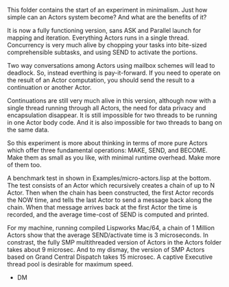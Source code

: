 This folder contains the start of an experiment in minimalism. Just
how simple can an Actors system become? And what are the benefits of
it?

It is now a fully functioning version, sans ASK and Parallel launch
for mapping and iteration. Everything Actors runs in a single thread.
Concurrency is very much alive by chopping your tasks into bite-sized
comprehensible subtasks, and using SEND to activate the portions.

Two way conversations among Actors using mailbox schemes will lead to
deadlock. So, instead everthing is pay-it-forward. If you need to
operate on the result of an Actor computation, you should send the
result to a continuation or another Actor.

Continuations are still very much alive in this version, although now
with a single thread running through all Actors, the need for data
privacy and encapsulation disappear. It is still impossible for two
threads to be running in one Actor body code. And it is also
impossible for two threads to bang on the same data.

So this experiment is more about thinking in terms of more pure Actors
which offer three fundamental operations: MAKE, SEND, and BECOME. Make
them as small as you like, with minimal runtime overhead. Make more of
them too.

A benchmark test in shown in Examples/micro-actors.lisp at the bottom.
The test consists of an Actor which recursively creates a chain of up
to N Actor. Then when the chain has been constructed, the first Actor
records the NOW time, and tells the last Actor to send a message back
along the chain. When that message arrives back at the first Actor the
time is recorded, and the average time-cost of SEND is computed and
printed.

For my machine, running compiled Lispworks Mac/64, a chain of 1
Million Actors show that the average SEND/activate time is 3
microseconds. In constrast, the fully SMP multithreaded version of
Actors in the Actors folder takes about 9 microsec. And to my dismay,
the version of SMP Actors based on Grand Central Dispatch takes 15
microsec. A captive Executive thread pool is desirable for maximum
speed.

- DM
